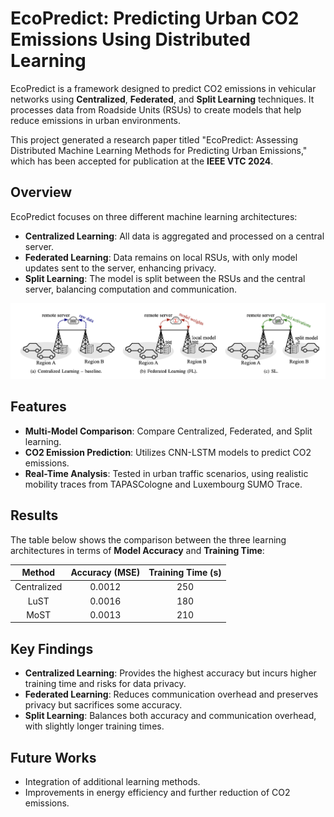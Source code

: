 # EcoPredict: Predicting Urban CO2 Emissions Using Distributed Learning

EcoPredict is a framework designed to predict CO2 emissions in vehicular networks using **Centralized**, **Federated**, and **Split Learning** techniques. It processes data from Roadside Units (RSUs) to create models that help reduce emissions in urban environments.

This project generated a research paper titled "EcoPredict: Assessing Distributed Machine Learning Methods for Predicting Urban Emissions," which has been accepted for publication at the **IEEE VTC 2024**.

## Overview

EcoPredict focuses on three different machine learning architectures:
- **Centralized Learning**: All data is aggregated and processed on a central server.
- **Federated Learning**: Data remains on local RSUs, with only model updates sent to the server, enhancing privacy.
- **Split Learning**: The model is split between the RSUs and the central server, balancing computation and communication.

![](imgs/ecopredict.png)

## Features

- **Multi-Model Comparison**: Compare Centralized, Federated, and Split learning.
- **CO2 Emission Prediction**: Utilizes CNN-LSTM models to predict CO2 emissions.
- **Real-Time Analysis**: Tested in urban traffic scenarios, using realistic mobility traces from TAPASCologne and Luxembourg SUMO Trace.

## Results
The table below shows the comparison between the three learning architectures in terms of **Model Accuracy** and **Training Time**:

|    Method   | Accuracy (MSE) | Training Time (s) |
|:-----------:|:--------------:|:-----------------:|
| Centralized |     0.0012     |        250        |
| LuST        |     0.0016     |        180        |
| MoST        |     0.0013     |        210        |

## Key Findings

- **Centralized Learning**: Provides the highest accuracy but incurs higher training time and risks for data privacy.
- **Federated Learning**: Reduces communication overhead and preserves privacy but sacrifices some accuracy.
- **Split Learning**: Balances both accuracy and communication overhead, with slightly longer training times.

## Future Works

- Integration of additional learning methods.
- Improvements in energy efficiency and further reduction of CO2 emissions.